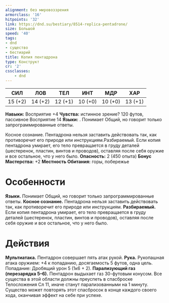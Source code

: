 ```yaml
---
alignment: без мировоззрения
armorclass: '16'
hitpoints: '32'
link: https://dnd.su/bestiary/8514-replica-pentadrone/
size: Большой
speed: '40'
tags:
- dnd
- существо
- бестиарий
title: Копия пентадрона
type: Конструкт
cr: '2'
cssclasses:
    - dnd
---
```



| СИЛ | ЛОВ | ТЕЛ | ИНТ | МДР | ХАР |
|---|---|---|---|---|---|
| 15 (+2) | 14 (+2) | 12 (+1) | 10 (+0) | 10 (+0) | 13 (+1) |
**Навыки:** Восприятие +4
**Чувства:** истинное зрение? 120 футов, пассивное Восприятие 14
**Языки:** . Понимает Общий, но говорит только запрограммированные ответы.


Косное сознание. Пентадрона нельзя заставить действовать так, как противоречит его природе или инструкциям.Разбираемый. Если копия пентадрона умирает, его тело превращается в груду деталей (шестеренок, пластин, винтов и проводов), оставляя после себя оружие и все остальное, что у него было.
**Опасность:** 2 (450 опыта)
**Бонус Мастерства:** +2
**Местность Обитания:** горы, побережье


# Особенности
**Языки.** Понимает Общий, но говорит только запрограммированные ответы.
**Косное сознание.** Пентадрона нельзя заставить действовать так, как противоречит его природе или инструкциям.
**Разбираемый.** Если копия пентадрона умирает, его тело превращается в груду деталей (шестеренок, пластин, винтов и проводов), оставляя после себя оружие и все остальное, что у него было.


# Действия
**Мультиатака.** Пентадрон совершает пять атак рукой.
**Рука.** Рукопашная атака оружием: +4 к попаданию, досягаемость 5 футов, одна цель. Попадание: Дробящий урон 5 (1к6 + 2).
**Парализующий газ (перезарядка 5–6).** Пентадрон выдыхает газ 30-футовым конусом. Все существа в этой области должны преуспеть в спасброске Телосложения Сл 11, иначе станут парализованными на 1 минуту. Существо может повторять этот спасбросок в конце каждого своего хода, оканчивая эффект на себе при успехе.